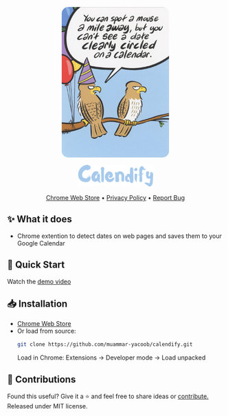 [//]: # (Constants)
[ext-id]: xxxxxxxxxxxxxxxxxxxxxxxxxx
[store-link]: https://chrome.google.com/webstore/detail/calendify/xxxxxxxxxxxxxxxxxxxxxxxxxx
[privacy-link]: ../../blob/main/PRIVACY.md

<div align="center">
<img src=res/images/meme.png width="250" height="350" style="border-radius: 15px;" alt="Calendify Meme">

<a href="[store-link]"><img src="res/images/logo.png" width="175" alt="Calendify Logo"></a>

[Chrome Web Store][store-link] • [Privacy Policy][privacy-link] • [Report Bug](../../issues)

</div>

## ✨ What it does
- Chrome extention to detect dates on web pages and saves them to your Google Calendar

## 🚀 Quick Start
Watch the [demo video](https://youtube.com/shorts/DnWywDT0na8)

## 📥 Installation
- [Chrome Web Store][store-link]
- Or load from source:
  ```bash
  git clone https://github.com/muammar-yacoob/calendify.git
  ```
   Load in Chrome: Extensions -> Developer mode -> Load unpacked

## 🌱 Contributions
Found this useful? Give it a ⭐ and feel free to share ideas or [contribute.](../../fork) Released under MIT license.

